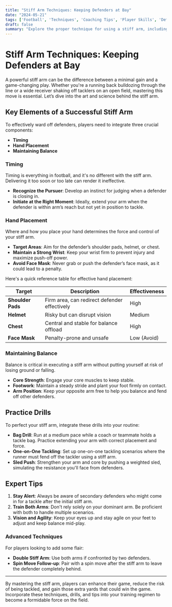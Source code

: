 ```yaml
---
title: "Stiff Arm Techniques: Keeping Defenders at Bay"
date: "2024-05-21"
tags: ['Football', 'Techniques', 'Coaching Tips', 'Player Skills', 'Defender', 'Hand Placement', 'Balance', 'Timing', 'Offense']
draft: false
summary: "Explore the proper technique for using a stiff arm, including timing, hand placement, and maintaining balance to keep defenders at bay and maximize your yardage on the field."
---
```


# Stiff Arm Techniques: Keeping Defenders at Bay

A powerful stiff arm can be the difference between a minimal gain and a game-changing play. Whether you're a running back bulldozing through the line or a wide receiver shaking off tacklers on an open field, mastering this move is essential. Let’s dive into the art and science behind the stiff arm.

## Key Elements of a Successful Stiff Arm

To effectively ward off defenders, players need to integrate three crucial components:

- **Timing**
- **Hand Placement**
- **Maintaining Balance**

### Timing
Timing is everything in football, and it's no different with the stiff arm. Delivering it too soon or too late can render it ineffective.

- **Recognize the Pursuer**: Develop an instinct for judging when a defender is closing in. 
- **Initiate at the Right Moment**: Ideally, extend your arm when the defender is within arm’s reach but not yet in position to tackle.

### Hand Placement
Where and how you place your hand determines the force and control of your stiff arm.

- **Target Areas**: Aim for the defender’s shoulder pads, helmet, or chest.
- **Maintain a Strong Wrist**: Keep your wrist firm to prevent injury and maximize push-off power.
- **Avoid Face Mask**: Never grab or push the defender’s face mask, as it could lead to a penalty.

Here's a quick reference table for effective hand placement:

| **Target**        | **Description**                             | **Effectiveness**                   |
|-------------------|---------------------------------------------|-------------------------------------|
| **Shoulder Pads** | Firm area, can redirect defender effectively| High                                |
| **Helmet**        | Risky but can disrupt vision                | Medium                              |
| **Chest**         | Central and stable for balance offload      | High                                |
| **Face Mask**     | Penalty-prone and unsafe                    | Low (Avoid)                         |

### Maintaining Balance
Balance is critical in executing a stiff arm without putting yourself at risk of losing ground or falling.

- **Core Strength**: Engage your core muscles to keep stable.
- **Footwork**: Maintain a steady stride and plant your foot firmly on contact.
- **Arm Position**: Keep your opposite arm free to help you balance and fend off other defenders.

## Practice Drills

To perfect your stiff arm, integrate these drills into your routine:

- **Bag Drill**: Run at a medium pace while a coach or teammate holds a tackle bag. Practice extending your arm with correct placement and force.
- **One-on-One Tackling**: Set up one-on-one tackling scenarios where the runner must fend off the tackler using a stiff arm.
- **Sled Push**: Strengthen your arm and core by pushing a weighted sled, simulating the resistance you'll face from defenders.

## Expert Tips

1. **Stay Alert**: Always be aware of secondary defenders who might come in for a tackle after the initial stiff arm.
2. **Train Both Arms**: Don't rely solely on your dominant arm. Be proficient with both to handle multiple scenarios.
3. **Vision and Agility**: Keep your eyes up and stay agile on your feet to adjust and keep balance mid-play.

### Advanced Techniques

For players looking to add some flair:

- **Double Stiff Arm**: Use both arms if confronted by two defenders.
- **Spin Move Follow-up**: Pair with a spin move after the stiff arm to leave the defender completely behind.

---

By mastering the stiff arm, players can enhance their game, reduce the risk of being tackled, and gain those extra yards that could win the game. Incorporate these techniques, drills, and tips into your training regimen to become a formidable force on the field.